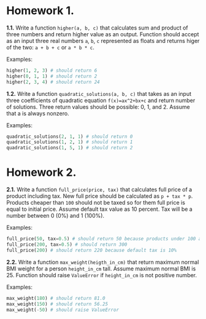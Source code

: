 # Homework 1.

**1.1.** Write a function `higher(a, b, c)` that calculates sum and product of three numbers and return higher value as an output. Function should accept as an input three real numbers `a`, `b`, `c` represented as floats and returns higer of the two: `a + b + c` or `a * b * c`.

Examples:

```python
higher(1, 2, 3) # should return 6
higher(0, 1, 1) # should return 2
higher(2, 3, 4) # should return 24
```

**1.2.** Write a function `quadratic_solutions(a, b, c)` that takes as an input three coefficients of quadratic equation `f(x)=ax^2+bx+c` and return number of solutions. Three return values should be possible: 0, 1, and 2. Assume that a is always nonzero.

Examples:

```python
quadratic_solutions(2, 1, 1) # should return 0
quadratic_solutions(1, 2, 1) # should return 1
quadratic_solutions(1, 5, 1) # should return 2
```

# Homework 2.

**2.1.** Write a function `full_price(price, tax)` that calculates full price of a product including tax. New full price should be calculated as `p + tax * p`. Products cheaper than `100` should not be taxed so for them full price is equal to initial price. Assume default tax value as 10 percent. Tax will be a number between 0 (0%) and 1 (100%).

Examples:

```python
full_price(50, tax=0.5) # should return 50 because products under 100 are not taxed
full_price(200, tax=0.5) # should return 300
full_price(200) # should return 220 because default tax is 10%
```

**2.2.** Write a function `max_weight(heigth_in_cm)` that return maximum normal BMI weight for a person `height_in_cm` tall. Assume maximum normal BMI is 25. Function should raise `ValueError` if `height_in_cm` is not positive number.  

Examples:

```python
max_weight(180) # should return 81.0
max_weight(150) # should return 56.25
max_weight(-50) # should raise ValueError
```
